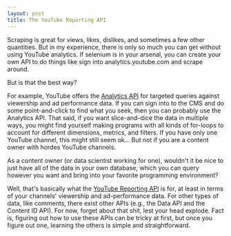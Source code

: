 ```yaml
---
layout: post
title: The YouTube Reporting API
---
```


Scraping is great for views, likes, dislikes, and sometimes a few other quantities.  But in my experience, 
there is only so much you can get without using YouTube analytics.  If selenium is in your arsenal, you
can create your own API to do things like sign into analytics.youtube.com and scrape around.  

But is that the best way?

For example, YouTube offers the [Analytics API](https://developers.google.com/youtube/analytics/v1/data_model) for 
targeted queries against viewership and ad performance data.  If you can sign into to the CMS and do some point-and-click
to find what you seek, then you can probably use the Analytics API.  That said, if you want slice-and-dice the data 
in multiple ways, you might find yourself making programs with all kinds of for-loops to account for different dimensions,
metrics, and filters. If you have only one YouTube channel, this might still seem ok... But not if you are a content
owner with hordes YouTube channels. 

As a content owner (or data scientist working for one), wouldn't it be nice to just have all of the data in
your own database, which you can query however you want and bring into your favorite programming environment?

Well, that's basically what the [YouTube Reporting API](https://developers.google.com/youtube/reporting/v1/reports/) 
is for, at least in terms of your channels' viewership and ad-performance data.  For other types of data, like
comments, there exist other APIs (e.g., the Data API and the Content ID API).  For now, forget about that shit, lest
your head explode.  Fact is, figuring out how to use these APIs can be tricky at first, but once you figure out 
one, learning the others is simple and straightforward.

